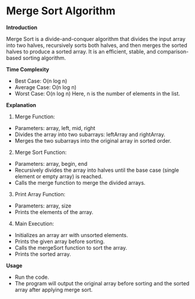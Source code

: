 # Merge Sort Algorithm
**Introduction**

Merge Sort is a divide-and-conquer algorithm that divides the input array into two halves, recursively sorts both halves, and then merges the sorted halves to produce a sorted array. It is an efficient, stable, and comparison-based sorting algorithm.

**Time Complexity**
* Best Case: O(n log n)
* Average Case: O(n log n)
* Worst Case: O(n log n)
Here, n is the number of elements in the list.

**Explanation**

1) Merge Function:

* Parameters: array, left, mid, right
* Divides the array into two subarrays: leftArray and rightArray.
* Merges the two subarrays into the original array in sorted order.

2) Merge Sort Function:

* Parameters: array, begin, end
* Recursively divides the array into halves until the base case (single element or empty array) is reached.
* Calls the merge function to merge the divided arrays.

3) Print Array Function:

* Parameters: array, size
* Prints the elements of the array.

4) Main Execution:

* Initializes an array arr with unsorted elements.
* Prints the given array before sorting.
* Calls the mergeSort function to sort the array.
* Prints the sorted array.

**Usage**

* Run the code.
* The program will output the original array before sorting and the sorted array after applying merge sort.
